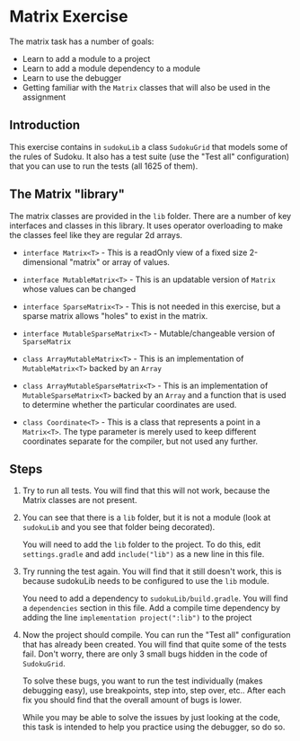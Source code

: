 # Matrix Exercise

The matrix task has a number of goals:
- Learn to add a module to a project
- Learn to add a module dependency to a module
- Learn to use the debugger
- Getting familiar with the `Matrix` classes that will also be used in the assignment

## Introduction
This exercise contains in `sudokuLib` a class `SudokuGrid` that models some of the rules of Sudoku. It also has a test
suite (use the "Test all" configuration) that you can use to run the tests (all 1625 of them).

## The Matrix "library"
The matrix classes are provided in the `lib` folder. There are a number of key interfaces and classes in this library.
It uses operator overloading to make the classes feel like they are regular 2d arrays.

- `interface Matrix<T>` - This is a readOnly view of a fixed size 2-dimensional "matrix" or array of values. 
- `interface MutableMatrix<T>` - This is an updatable version of `Matrix` whose values can be changed
- `interface SparseMatrix<T>` - This is not needed in this exercise, but a sparse matrix allows "holes" to exist in the
              matrix.
- `interface MutableSparseMatrix<T>` - Mutable/changeable version of `SparseMatrix`


- `class ArrayMutableMatrix<T>` - This is an implementation of `MutableMatrix<T>` backed by an `Array`
- `class ArrayMutableSparseMatrix<T>` - This is an implementation of `MutableSparseMatrix<T>` backed by an `Array` and a
              function that is used to determine whether the particular coordinates are used.
- `class Coordinate<T>` - This is a class that represents a point in a `Matrix<T>`. The type parameter is merely used
              to keep different coordinates separate for the compiler, but not used any further.
              
## Steps
1. Try to run all tests. You will find that this will not work, because the Matrix classes are not present.
2. You can see that there is a `lib` folder, but it is not a module (look at `sudokuLib` and you see that folder being
   decorated).

   You will need to add the `lib` folder to the project. To do this, edit `settings.gradle` and add `include("lib")` as 
   a new line in this file.
3. Try running the test again. You will find that it still doesn't work, this is because sudokuLib needs to be
   configured to use the `lib` module.
   
   You need to add a dependency to `sudokuLib/build.gradle`. You will find a `dependencies` section in this file. Add a
   compile time dependency by adding the line `implementation project(":lib")` to the project
   
4. Now the project should compile. You can run the "Test all" configuration that has already been created. You will
   find that quite some of the tests fail. Don't worry, there are only 3 small bugs hidden in the code of `SudokuGrid`.
   
   To solve these bugs, you want to run the test individually (makes debugging easy), use breakpoints, step into, step
   over, etc.. After each fix you should find that the overall amount of bugs is lower.
   
   While you may be able to solve the issues by just looking at the code, this task is intended to help you practice
   using the debugger, so do so.
   
